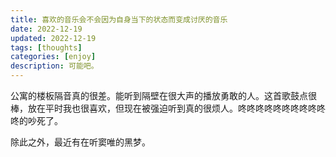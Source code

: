 ```yaml
---
title: 喜欢的音乐会不会因为自身当下的状态而变成讨厌的音乐
date: 2022-12-19
updated: 2022-12-19
tags: [thoughts]
categories: [enjoy]
description: 可能吧。
---
```


公寓的楼板隔音真的很差。能听到隔壁在很大声的播放勇敢的人。这首歌鼓点很棒，放在平时我也很喜欢，但现在被强迫听到真的很烦人。咚咚咚咚咚咚咚咚咚咚咚的吵死了。

除此之外，最近有在听窦唯的黑梦。



